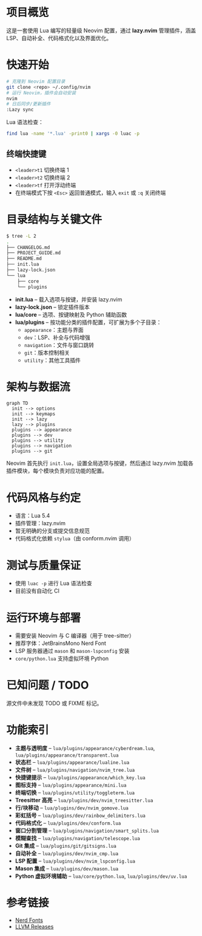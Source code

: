 # 项目概览
这是一套使用 Lua 编写的轻量级 Neovim 配置，通过 **lazy.nvim** 管理插件，涵盖 LSP、自动补全、代码格式化以及界面优化。

# 快速开始
```bash
# 克隆到 Neovim 配置目录
git clone <repo> ~/.config/nvim
# 运行 Neovim，插件会自动安装
nvim
# 日后同步/更新插件
:Lazy sync
```
Lua 语法检查：
```bash
find lua -name '*.lua' -print0 | xargs -0 luac -p
```

## 终端快捷键
- `<leader>t1` 切换终端 1
- `<leader>t2` 切换终端 2
- `<leader>tf` 打开浮动终端
- 在终端模式下按 `<Esc>` 返回普通模式，输入 `exit` 或 `:q` 关闭终端

# 目录结构与关键文件
```bash
$ tree -L 2
. 
├── CHANGELOG.md
├── PROJECT_GUIDE.md
├── README.md
├── init.lua
├── lazy-lock.json
└── lua
    ├── core
    └── plugins
```
- **init.lua** – 载入选项与按键，并安装 lazy.nvim
- **lazy-lock.json** – 锁定插件版本
- **lua/core** – 选项、按键映射及 Python 辅助函数
- **lua/plugins** – 按功能分类的插件配置，可扩展为多个子目录：
  - `appearance`：主题与界面
  - `dev`：LSP、补全与代码增强
  - `navigation`：文件与窗口跳转
  - `git`：版本控制相关
  - `utility`：其他工具插件

# 架构与数据流
```mermaid
graph TD
  init --> options
  init --> keymaps
  init --> lazy
  lazy --> plugins
  plugins --> appearance
  plugins --> dev
  plugins --> utility
  plugins --> navigation
  plugins --> git
```
Neovim 首先执行 `init.lua`，设置全局选项与按键，然后通过 lazy.nvim 加载各插件模块，每个模块负责对应功能的配置。

# 代码风格与约定
- 语言：Lua 5.4
- 插件管理：lazy.nvim
- 暂无明确的分支或提交信息规范
- 代码格式化依赖 `stylua`（由 conform.nvim 调用）

# 测试与质量保证
- 使用 `luac -p` 进行 Lua 语法检查
- 目前没有自动化 CI

# 运行环境与部署
- 需要安装 Neovim 与 C 编译器（用于 tree-sitter）
- 推荐字体：JetBrainsMono Nerd Font
- LSP 服务器通过 `mason` 和 `mason-lspconfig` 安装
- `core/python.lua` 支持虚拟环境 Python

# 已知问题 / TODO
源文件中未发现 TODO 或 FIXME 标记。

# 功能索引
- **主题与透明度** – `lua/plugins/appearance/cyberdream.lua`, `lua/plugins/appearance/transparent.lua`
- **状态栏** – `lua/plugins/appearance/lualine.lua`
- **文件树** – `lua/plugins/navigation/nvim_tree.lua`
- **快捷键提示** – `lua/plugins/appearance/which_key.lua`
- **图标支持** – `lua/plugins/appearance/mini.lua`
- **终端切换** – `lua/plugins/utility/toggleterm.lua`
- **Treesitter 高亮** – `lua/plugins/dev/nvim_treesitter.lua`
- **行/块移动** – `lua/plugins/dev/nvim_gomove.lua`
- **彩虹括号** – `lua/plugins/dev/rainbow_delimiters.lua`
- **代码格式化** – `lua/plugins/dev/conform.lua`
- **窗口分割管理** – `lua/plugins/navigation/smart_splits.lua`
- **模糊查找** – `lua/plugins/navigation/telescope.lua`
- **Git 集成** – `lua/plugins/git/gitsigns.lua`
- **自动补全** – `lua/plugins/dev/nvim_cmp.lua`
- **LSP 配置** – `lua/plugins/dev/nvim_lspconfig.lua`
- **Mason 集成** – `lua/plugins/dev/mason.lua`
- **Python 虚拟环境辅助** – `lua/core/python.lua`, `lua/plugins/dev/uv.lua`

# 参考链接
- [Nerd Fonts](https://www.nerdfonts.com/font-downloads)
- [LLVM Releases](https://github.com/llvm/llvm-project/releases)
